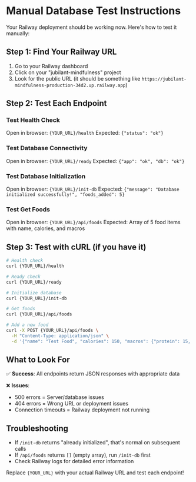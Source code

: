 # Manual Database Test Instructions

Your Railway deployment should be working now. Here's how to test it manually:

## Step 1: Find Your Railway URL

1. Go to your Railway dashboard
2. Click on your "jubilant-mindfulness" project
3. Look for the public URL (it should be something like `https://jubilant-mindfulness-production-34d2.up.railway.app`)

## Step 2: Test Each Endpoint

### Test Health Check

Open in browser: `{YOUR_URL}/health`
Expected: `{"status": "ok"}`

### Test Database Connectivity

Open in browser: `{YOUR_URL}/ready`
Expected: `{"app": "ok", "db": "ok"}`

### Test Database Initialization

Open in browser: `{YOUR_URL}/init-db`
Expected: `{"message": "Database initialized successfully!", "foods_added": 5}`

### Test Get Foods

Open in browser: `{YOUR_URL}/api/foods`
Expected: Array of 5 food items with name, calories, and macros

## Step 3: Test with cURL (if you have it)

```bash
# Health check
curl {YOUR_URL}/health

# Ready check  
curl {YOUR_URL}/ready

# Initialize database
curl {YOUR_URL}/init-db

# Get foods
curl {YOUR_URL}/api/foods

# Add a new food
curl -X POST {YOUR_URL}/api/foods \
  -H "Content-Type: application/json" \
  -d '{"name": "Test Food", "calories": 150, "macros": {"protein": 15, "carbs": 20, "fats": 3}}'
```

## What to Look For

✅ **Success**: All endpoints return JSON responses with appropriate data

❌ **Issues**:

- 500 errors = Server/database issues
- 404 errors = Wrong URL or deployment issues
- Connection timeouts = Railway deployment not running

## Troubleshooting

- If `/init-db` returns "already initialized", that's normal on subsequent calls
- If `/api/foods` returns `[]` (empty array), run `/init-db` first
- Check Railway logs for detailed error information

Replace `{YOUR_URL}` with your actual Railway URL and test each endpoint!
